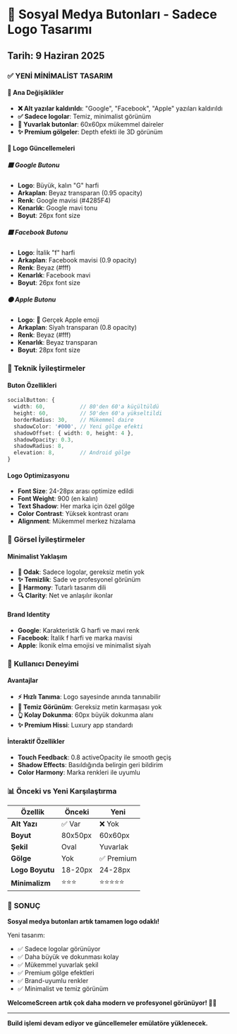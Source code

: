 # 🎨 Sosyal Medya Butonları - Sadece Logo Tasarımı

## Tarih: 9 Haziran 2025

### ✅ **YENİ MİNİMALİST TASARIM**

#### 🎯 **Ana Değişiklikler**
- **❌ Alt yazılar kaldırıldı**: "Google", "Facebook", "Apple" yazıları kaldırıldı
- **✅ Sadece logolar**: Temiz, minimalist görünüm
- **🔄 Yuvarlak butonlar**: 60x60px mükemmel daireler
- **✨ Premium gölgeler**: Depth efekti ile 3D görünüm

#### 🎨 **Logo Güncellemeleri**

##### 🟦 **Google Butonu**
- **Logo**: Büyük, kalın "G" harfi
- **Arkaplan**: Beyaz transparan (0.95 opacity)
- **Renk**: Google mavisi (#4285F4)
- **Kenarlık**: Google mavi tonu
- **Boyut**: 26px font size

##### 🟦 **Facebook Butonu**
- **Logo**: İtalik "f" harfi
- **Arkaplan**: Facebook mavisi (0.9 opacity)
- **Renk**: Beyaz (#fff)
- **Kenarlık**: Facebook mavi
- **Boyut**: 26px font size

##### ⚫ **Apple Butonu**
- **Logo**: 🍎 Gerçek Apple emoji
- **Arkaplan**: Siyah transparan (0.8 opacity)
- **Renk**: Beyaz (#fff)
- **Kenarlık**: Beyaz transparan
- **Boyut**: 28px font size

### 🔧 **Teknik İyileştirmeler**

#### **Buton Özellikleri**
```typescript
socialButton: {
  width: 60,           // 80'den 60'a küçültüldü
  height: 60,          // 50'den 60'a yükseltildi
  borderRadius: 30,    // Mükemmel daire
  shadowColor: '#000', // Yeni gölge efekti
  shadowOffset: { width: 0, height: 4 },
  shadowOpacity: 0.3,
  shadowRadius: 8,
  elevation: 8,        // Android gölge
}
```

#### **Logo Optimizasyonu**
- **Font Size**: 24-28px arası optimize edildi
- **Font Weight**: 900 (en kalın)
- **Text Shadow**: Her marka için özel gölge
- **Color Contrast**: Yüksek kontrast oranı
- **Alignment**: Mükemmel merkez hizalama

### 📱 **Görsel İyileştirmeler**

#### **Minimalist Yaklaşım**
- **🎯 Odak**: Sadece logolar, gereksiz metin yok
- **✨ Temizlik**: Sade ve profesyonel görünüm
- **🎨 Harmony**: Tutarlı tasarım dili
- **🔍 Clarity**: Net ve anlaşılır ikonlar

#### **Brand Identity**
- **Google**: Karakteristik G harfi ve mavi renk
- **Facebook**: İtalik f harfi ve marka mavisi
- **Apple**: İkonik elma emojisi ve minimalist siyah

### 🎊 **Kullanıcı Deneyimi**

#### **Avantajlar**
- **⚡ Hızlı Tanıma**: Logo sayesinde anında tanınabilir
- **🎯 Temiz Görünüm**: Gereksiz metin karmaşası yok
- **👆 Kolay Dokunma**: 60px büyük dokunma alanı
- **✨ Premium Hissi**: Luxury app standardı

#### **İnteraktif Özellikler**
- **Touch Feedback**: 0.8 activeOpacity ile smooth geçiş
- **Shadow Effects**: Basıldığında belirgin geri bildirim
- **Color Harmony**: Marka renkleri ile uyumlu

### 📊 **Önceki vs Yeni Karşılaştırma**

| Özellik | Önceki | Yeni |
|---------|---------|------|
| **Alt Yazı** | ✅ Var | ❌ Yok |
| **Boyut** | 80x50px | 60x60px |
| **Şekil** | Oval | Yuvarlak |
| **Gölge** | Yok | ✅ Premium |
| **Logo Boyutu** | 18-20px | 24-28px |
| **Minimalizm** | ⭐⭐⭐ | ⭐⭐⭐⭐⭐ |

### 🚀 **SONUÇ**

**Sosyal medya butonları artık tamamen logo odaklı!**

Yeni tasarım:
- ✅ Sadece logolar görünüyor
- ✅ Daha büyük ve dokunması kolay
- ✅ Mükemmel yuvarlak şekil
- ✅ Premium gölge efektleri
- ✅ Brand-uyumlu renkler
- ✅ Minimalist ve temiz görünüm

**WelcomeScreen artık çok daha modern ve profesyonel görünüyor! 🎨✨**

---

**Build işlemi devam ediyor ve güncellemeler emülatöre yüklenecek.**
